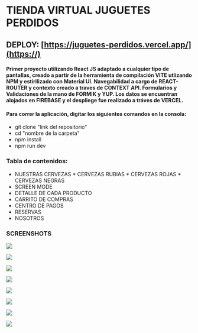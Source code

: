 # TIENDA VIRTUAL JUGUETES PERDIDOS

## DEPLOY: [https://juguetes-perdidos.vercel.app/](https://)

#### Primer proyecto utilizando **React JS** adaptado a cualquier tipo de pantallas, creado a partir de la herramienta de compilación **VITE** utlizando **NPM** y estirilizado con **Material UI**. Navegabilidad a cargo de **REACT-ROUTER** y contexto creado a traves de **CONTEXT API**. Formularios y Validaciones de la mano de **FORMIK** y **YUP**. Los datos se encuentran alojados en **FIREBASE** y el despliege fue realizado a tráves de **VERCEL**.

#### Para correr la aplicación, digitar los siguientes comandos en la consola:

* git clone "link del repositorio"
* cd "nombre de la carpeta"
* npm install
* npm run dev


### Tabla de contenidos:

* NUESTRAS CERVEZAS
      * CERVEZAS RUBIAS
      * CERVEZAS ROJAS
      * CERVEZAS NEGRAS
* SCREEN MODE
* DETALLE DE CADA PRODUCTO
* CARRITO DE COMPRAS
* CENTRO DE PAGOS
* RESERVAS
* NOSOTROS

### SCREENSHOTS

![](https://i.imgur.com/2aTuIWx.jpg)

![](https://i.imgur.com/hbejFcw.png)

![](https://i.imgur.com/gJrhMWg.png)

![](https://i.imgur.com/ggGfbcD.png)

![](https://i.imgur.com/LcmMIZL.png)

![](https://i.imgur.com/6aS5zqd.png)

![](https://i.imgur.com/9wDevcl.png)

![](https://i.imgur.com/0k11v2b.png)














